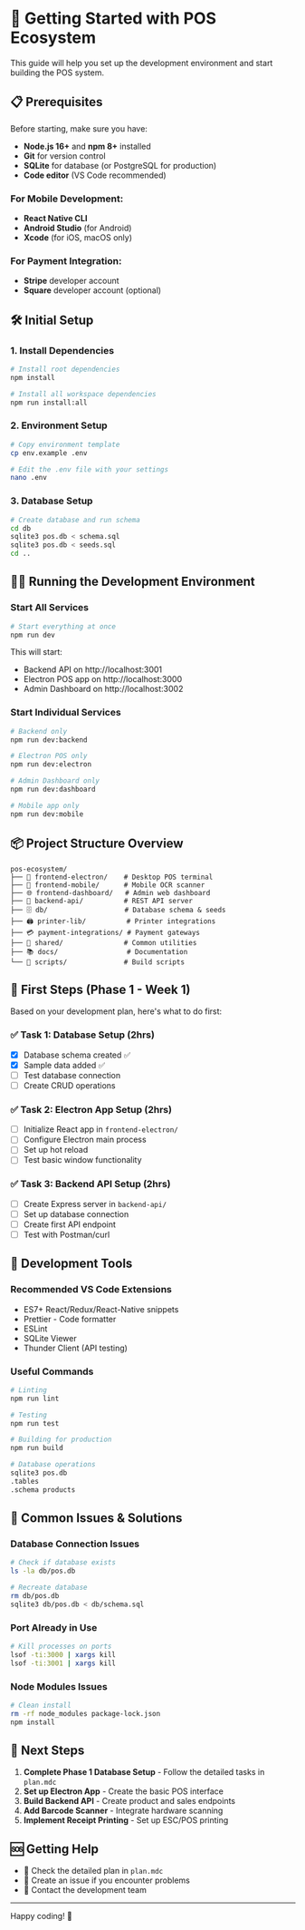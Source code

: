 # 🚀 Getting Started with POS Ecosystem

This guide will help you set up the development environment and start building the POS system.

## 📋 Prerequisites

Before starting, make sure you have:

- **Node.js 16+** and **npm 8+** installed
- **Git** for version control
- **SQLite** for database (or PostgreSQL for production)
- **Code editor** (VS Code recommended)

### For Mobile Development:

- **React Native CLI**
- **Android Studio** (for Android)
- **Xcode** (for iOS, macOS only)

### For Payment Integration:

- **Stripe** developer account
- **Square** developer account (optional)

## 🛠️ Initial Setup

### 1. Install Dependencies

```bash
# Install root dependencies
npm install

# Install all workspace dependencies
npm run install:all
```

### 2. Environment Setup

```bash
# Copy environment template
cp env.example .env

# Edit the .env file with your settings
nano .env
```

### 3. Database Setup

```bash
# Create database and run schema
cd db
sqlite3 pos.db < schema.sql
sqlite3 pos.db < seeds.sql
cd ..
```

## 🏃‍♂️ Running the Development Environment

### Start All Services

```bash
# Start everything at once
npm run dev
```

This will start:

- Backend API on http://localhost:3001
- Electron POS app on http://localhost:3000
- Admin Dashboard on http://localhost:3002

### Start Individual Services

```bash
# Backend only
npm run dev:backend

# Electron POS only
npm run dev:electron

# Admin Dashboard only
npm run dev:dashboard

# Mobile app only
npm run dev:mobile
```

## 📦 Project Structure Overview

```
pos-ecosystem/
├── 📱 frontend-electron/    # Desktop POS terminal
├── 📱 frontend-mobile/      # Mobile OCR scanner
├── 🌐 frontend-dashboard/   # Admin web dashboard
├── 🚀 backend-api/          # REST API server
├── 🗄️ db/                   # Database schema & seeds
├── 🖨️ printer-lib/          # Printer integrations
├── 💳 payment-integrations/ # Payment gateways
├── 🔧 shared/               # Common utilities
├── 📚 docs/                 # Documentation
└── 🔨 scripts/              # Build scripts
```

## 🎯 First Steps (Phase 1 - Week 1)

Based on your development plan, here's what to do first:

### ✅ Task 1: Database Setup (2hrs)

- [x] Database schema created ✅
- [x] Sample data added ✅
- [ ] Test database connection
- [ ] Create CRUD operations

### ✅ Task 2: Electron App Setup (2hrs)

- [ ] Initialize React app in `frontend-electron/`
- [ ] Configure Electron main process
- [ ] Set up hot reload
- [ ] Test basic window functionality

### ✅ Task 3: Backend API Setup (2hrs)

- [ ] Create Express server in `backend-api/`
- [ ] Set up database connection
- [ ] Create first API endpoint
- [ ] Test with Postman/curl

## 🔧 Development Tools

### Recommended VS Code Extensions

- ES7+ React/Redux/React-Native snippets
- Prettier - Code formatter
- ESLint
- SQLite Viewer
- Thunder Client (API testing)

### Useful Commands

```bash
# Linting
npm run lint

# Testing
npm run test

# Building for production
npm run build

# Database operations
sqlite3 pos.db
.tables
.schema products
```

## 🐛 Common Issues & Solutions

### Database Connection Issues

```bash
# Check if database exists
ls -la db/pos.db

# Recreate database
rm db/pos.db
sqlite3 db/pos.db < db/schema.sql
```

### Port Already in Use

```bash
# Kill processes on ports
lsof -ti:3000 | xargs kill
lsof -ti:3001 | xargs kill
```

### Node Modules Issues

```bash
# Clean install
rm -rf node_modules package-lock.json
npm install
```

## 📖 Next Steps

1. **Complete Phase 1 Database Setup** - Follow the detailed tasks in `plan.mdc`
2. **Set up Electron App** - Create the basic POS interface
3. **Build Backend API** - Create product and sales endpoints
4. **Add Barcode Scanner** - Integrate hardware scanning
5. **Implement Receipt Printing** - Set up ESC/POS printing

## 🆘 Getting Help

- 📖 Check the detailed plan in `plan.mdc`
- 🐛 Create an issue if you encounter problems
- 📧 Contact the development team

---

Happy coding! 🚀
